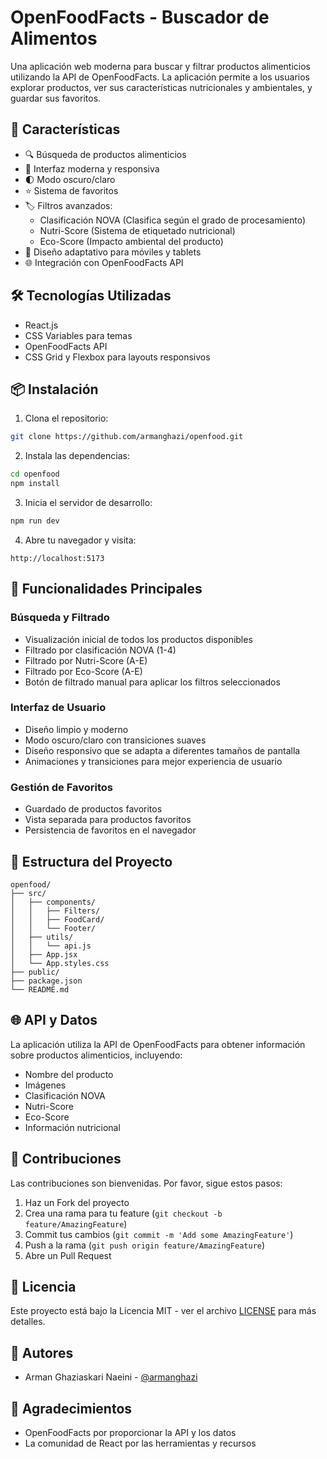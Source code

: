 # OpenFoodFacts - Buscador de Alimentos

Una aplicación web moderna para buscar y filtrar productos alimenticios utilizando la API de OpenFoodFacts. La aplicación permite a los usuarios explorar productos, ver sus características nutricionales y ambientales, y guardar sus favoritos.

## 🌟 Características

- 🔍 Búsqueda de productos alimenticios
- 🎨 Interfaz moderna y responsiva
- 🌓 Modo oscuro/claro
- ⭐ Sistema de favoritos
- 🏷️ Filtros avanzados:
  - Clasificación NOVA (Clasifica según el grado de procesamiento)
  - Nutri-Score (Sistema de etiquetado nutricional)
  - Eco-Score (Impacto ambiental del producto)
- 📱 Diseño adaptativo para móviles y tablets
- 🌐 Integración con OpenFoodFacts API

## 🛠️ Tecnologías Utilizadas

- React.js
- CSS Variables para temas
- OpenFoodFacts API
- CSS Grid y Flexbox para layouts responsivos

## 📦 Instalación

1. Clona el repositorio:
```bash
git clone https://github.com/armanghazi/openfood.git
```

2. Instala las dependencias:
```bash
cd openfood
npm install
```

3. Inicia el servidor de desarrollo:
```bash
npm run dev
```

4. Abre tu navegador y visita:
```
http://localhost:5173
```

## 🎯 Funcionalidades Principales

### Búsqueda y Filtrado
- Visualización inicial de todos los productos disponibles
- Filtrado por clasificación NOVA (1-4)
- Filtrado por Nutri-Score (A-E)
- Filtrado por Eco-Score (A-E)
- Botón de filtrado manual para aplicar los filtros seleccionados

### Interfaz de Usuario
- Diseño limpio y moderno
- Modo oscuro/claro con transiciones suaves
- Diseño responsivo que se adapta a diferentes tamaños de pantalla
- Animaciones y transiciones para mejor experiencia de usuario

### Gestión de Favoritos
- Guardado de productos favoritos
- Vista separada para productos favoritos
- Persistencia de favoritos en el navegador

## 🔧 Estructura del Proyecto

```
openfood/
├── src/
│   ├── components/
│   │   ├── Filters/
│   │   ├── FoodCard/
│   │   └── Footer/
│   ├── utils/
│   │   └── api.js
│   ├── App.jsx
│   └── App.styles.css
├── public/
├── package.json
└── README.md
```

## 🌐 API y Datos

La aplicación utiliza la API de OpenFoodFacts para obtener información sobre productos alimenticios, incluyendo:
- Nombre del producto
- Imágenes
- Clasificación NOVA
- Nutri-Score
- Eco-Score
- Información nutricional

## 🤝 Contribuciones

Las contribuciones son bienvenidas. Por favor, sigue estos pasos:

1. Haz un Fork del proyecto
2. Crea una rama para tu feature (`git checkout -b feature/AmazingFeature`)
3. Commit tus cambios (`git commit -m 'Add some AmazingFeature'`)
4. Push a la rama (`git push origin feature/AmazingFeature`)
5. Abre un Pull Request

## 📝 Licencia

Este proyecto está bajo la Licencia MIT - ver el archivo [LICENSE](LICENSE) para más detalles.

## 👥 Autores

- Arman Ghaziaskari Naeini - [@armanghazi](https://github.com/armanghazi)

## 🙏 Agradecimientos

- OpenFoodFacts por proporcionar la API y los datos
- La comunidad de React por las herramientas y recursos
